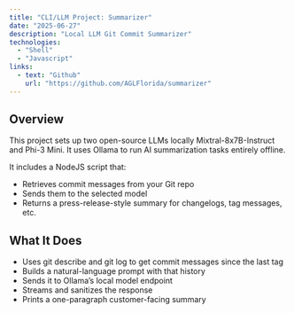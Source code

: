 ```yaml
---
title: "CLI/LLM Project: Summarizer"
date: "2025-06-27"
description: "Local LLM Git Commit Summarizer"
technologies:
  - "Shell"
  - "Javascript"
links:
  - text: "Github"
    url: "https://github.com/AGLFlorida/summarizer"
---
```


## Overview
This project sets up two open-source LLMs locally Mixtral-8x7B-Instruct and Phi-3 Mini. It uses Ollama to run AI summarization tasks entirely offline.

It includes a NodeJS script that:

- Retrieves commit messages from your Git repo
- Sends them to the selected model
- Returns a press-release-style summary for changelogs, tag messages, etc.

## What It Does
- Uses git describe and git log to get commit messages since the last tag
- Builds a natural-language prompt with that history
- Sends it to Ollama’s local model endpoint
- Streams and sanitizes the response
- Prints a one-paragraph customer-facing summary